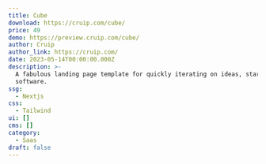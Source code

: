 ```yaml
---
title: Cube
download: https://cruip.com/cube/
price: 49
demo: https://preview.cruip.com/cube/
author: Cruip
author_link: https://cruip.com/
date: 2023-05-14T00:00:00.000Z
description: >-
  A fabulous landing page template for quickly iterating on ideas, startups and
  software.
ssg:
  - Nextjs
css:
  - Tailwind
ui: []
cms: []
category:
  - Saas
draft: false
---
```

